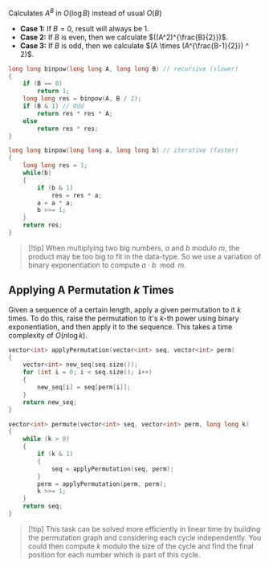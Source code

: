 Calculates $A^B$ in $O(\log B)$ instead of usual $O(B)$
- **Case 1:** If $B = 0$, result will always be $1$.
- **Case 2:** If $B$ is even, then we calculate $((A^2)^{\frac{B}{2}})$.
- **Case 3:** If $B$ is odd, then we calculate $(A \times (A^{\frac{B-1}{2}}) ^ 2)$.

```cpp
long long binpow(long long A, long long B) // recursive (slower)
{
    if (B == 0)
        return 1;
    long long res = binpow(A, B / 2);
    if (B & 1) // Odd
        return res * res * A;
    else
        return res * res;
}
```

```cpp
long long binpow(long long a, long long b) // iterative (faster)
{
    long long res = 1;
    while(b)
	{
        if (b & 1) 
			res = res * a;
        a = a * a;
        b >>= 1;
    }
    return res;
}
```

> [!tip] When multiplying two big numbers, $a$ and $b$ modulo $m$, the product may be too big to fit in the data-type. So we use a variation of binary exponentiation to compute $a \cdot b \mod m$.
## Applying A Permutation $k$ Times
Given a sequence of a certain length, apply a given permutation to it $k$ times.
To do this, raise the permutation to it's $k$-th power using binary exponentiation, and then apply it to the sequence. This takes a time complexity of $O(n\log k)$.
```cpp
vector<int> applyPermutation(vector<int> seq, vector<int> perm)
{
	vector<int> new_seq(seq.size());
	for (int i = 0; i < seq.size(); i++)
	{
		new_seq[i] = seq[perm[i]];
	}
	return new_seq;
}

vector<int> permute(vector<int> seq, vector<int> perm, long long k)
{
	while (k > 0)
	{
		if (k & 1)
		{
			seq = applyPermutation(seq, perm);
		}
		perm = applyPermutation(perm, perm);
		k >>= 1;
	}
	return seq;
}
```
> [!tip] This task can be solved more efficiently in linear time by building the permutation graph and considering each cycle independently. You could then compute $k$ modulo the size of the cycle and find the final position for each number which is part of this cycle.
